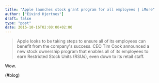 ```yaml
---
title: "Apple launches stock grant program for all employees | iMore"
author: ["Eivind Hjertnes"]
draft: false
type: "post"
date: 2015-10-16T02:00:00+02:00
---
```


> Apple looks to be taking steps to ensure all of its employees can
> benefit from the company's success. CEO Tim Cook announced a new stock
> ownership program that enables all of its employees to earn Restricted
> Stock Units (RSUs), even down to its retail staff.

Wow.

(#blog)
